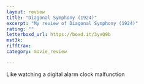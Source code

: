 ```yaml
---
layout: review
title: "Diagonal Symphony (1924)"
excerpt: "My review of Diagonal Symphony (1924)"
rating: ""
letterboxd_url: https://boxd.it/3yxQ9b
mst3k: 
rifftrax: 
category: movie_review

---
```


Like watching a digital alarm clock malfunction